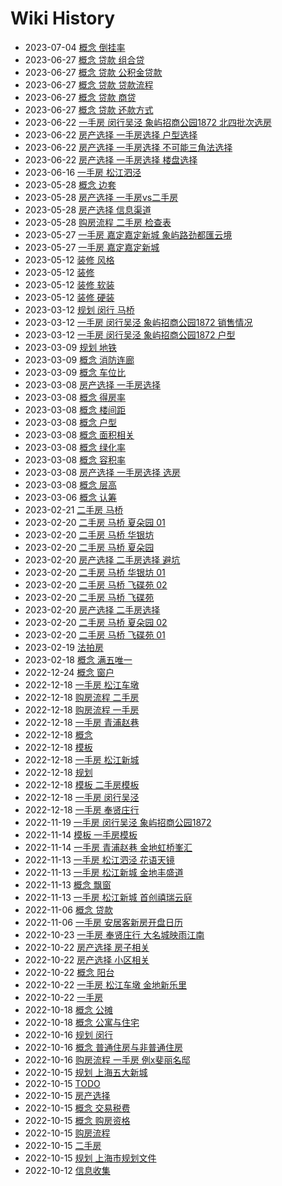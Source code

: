 # Wiki History

- 2023-07-04        [概念 倒挂率](/0096_概念_倒挂率)
- 2023-06-27        [概念 贷款 组合贷](/0093_概念_贷款_组合贷)
- 2023-06-27        [概念 贷款 公积金贷款](/0092_概念_贷款_公积金贷款)
- 2023-06-27        [概念 贷款 贷款流程](/0094_概念_贷款_贷款流程)
- 2023-06-27        [概念 贷款 商贷](/0091_概念_贷款_商贷)
- 2023-06-27        [概念 贷款 还款方式](/0095_概念_贷款_还款方式)
- 2023-06-22        [一手房 闵行吴泾 象屿招商公园1872 北四批次选房](/0087_一手房_闵行吴泾_象屿招商公园1872_北四批次选房)
- 2023-06-22        [房产选择 一手房选择 户型选择](/0089_房产选择_一手房选择_户型选择)
- 2023-06-22        [房产选择 一手房选择 不可能三角法选择](/0088_房产选择_一手房选择_不可能三角法选择)
- 2023-06-22        [房产选择 一手房选择 楼盘选择](/0090_房产选择_一手房选择_楼盘选择)
- 2023-06-16        [一手房 松江泗泾](/0086_一手房_松江泗泾)
- 2023-05-28        [概念 边套](/0085_概念_边套)
- 2023-05-28        [房产选择 一手房vs二手房](/0084_房产选择_一手房vs二手房)
- 2023-05-28        [房产选择 信息渠道](/0082_房产选择_信息渠道)
- 2023-05-28        [购房流程 二手房 检查表](/0083_购房流程_二手房_检查表)
- 2023-05-27        [一手房 嘉定嘉定新城 象屿路劲都匯云境](/0081_一手房_嘉定嘉定新城_象屿路劲都匯云境)
- 2023-05-27        [一手房 嘉定嘉定新城](/0080_一手房_嘉定嘉定新城)
- 2023-05-12        [装修 风格](/0079_装修_风格)
- 2023-05-12        [装修](/0076_装修)
- 2023-05-12        [装修 软装](/0078_装修_软装)
- 2023-05-12        [装修 硬装](/0077_装修_硬装)
- 2023-03-12        [规划 闵行 马桥](/0073_规划_闵行_马桥)
- 2023-03-12        [一手房 闵行吴泾 象屿招商公园1872 销售情况](/0074_一手房_闵行吴泾_象屿招商公园1872_销售情况)
- 2023-03-12        [一手房 闵行吴泾 象屿招商公园1872 户型](/0075_一手房_闵行吴泾_象屿招商公园1872_户型)
- 2023-03-09        [规划 地铁](/0072_规划_地铁)
- 2023-03-09        [概念 消防连廊](/0070_概念_消防连廊)
- 2023-03-09        [概念 车位比](/0071_概念_车位比)
- 2023-03-08        [房产选择 一手房选择](/0068_房产选择_一手房选择)
- 2023-03-08        [概念 得房率](/0066_概念_得房率)
- 2023-03-08        [概念 楼间距](/0063_概念_楼间距)
- 2023-03-08        [概念 户型](/0064_概念_户型)
- 2023-03-08        [概念 面积相关](/0067_概念_面积相关)
- 2023-03-08        [概念 绿化率](/0062_概念_绿化率)
- 2023-03-08        [概念 容积率](/0061_概念_容积率)
- 2023-03-08        [房产选择 一手房选择 选房](/0069_房产选择_一手房选择_选房)
- 2023-03-08        [概念 层高](/0065_概念_层高)
- 2023-03-06        [概念 认筹](/0060_概念_认筹)
- 2023-02-21        [二手房 马桥](/0059_二手房_马桥)
- 2023-02-20        [二手房 马桥 夏朵园 01](/0056_二手房_马桥_夏朵园_01)
- 2023-02-20        [二手房 马桥 华银坊](/0054_二手房_马桥_华银坊)
- 2023-02-20        [二手房 马桥 夏朵园](/0053_二手房_马桥_夏朵园)
- 2023-02-20        [房产选择 二手房选择 避坑](/0049_房产选择_二手房选择_避坑)
- 2023-02-20        [二手房 马桥 华银坊 01](/0055_二手房_马桥_华银坊_01)
- 2023-02-20        [二手房 马桥 飞碟苑 02](/0058_二手房_马桥_飞碟苑_02)
- 2023-02-20        [二手房 马桥 飞碟苑](/0052_二手房_马桥_飞碟苑)
- 2023-02-20        [房产选择 二手房选择](/0050_房产选择_二手房选择)
- 2023-02-20        [二手房 马桥 夏朵园 02](/0057_二手房_马桥_夏朵园_02)
- 2023-02-20        [二手房 马桥 飞碟苑 01](/0051_二手房_马桥_飞碟苑_01)
- 2023-02-19        [法拍房](/0048_法拍房)
- 2023-02-18        [概念 满五唯一](/0047_概念_满五唯一)
- 2022-12-24        [概念 窗户](/0046_概念_窗户)
- 2022-12-18        [一手房 松江车墩](/0043_一手房_松江车墩)
- 2022-12-18        [购房流程 二手房](/0045_购房流程_二手房)
- 2022-12-18        [购房流程 一手房](/0044_购房流程_一手房)
- 2022-12-18        [一手房 青浦赵巷](/0041_一手房_青浦赵巷)
- 2022-12-18        [概念](/0033_概念)
- 2022-12-18        [模板](/0034_模板)
- 2022-12-18        [一手房 松江新城](/0038_一手房_松江新城)
- 2022-12-18        [规划](/0037_规划)
- 2022-12-18        [模板 二手房模板](/0035_模板_二手房模板)
- 2022-12-18        [一手房 闵行吴泾](/0040_一手房_闵行吴泾)
- 2022-12-18        [一手房 奉贤庄行](/0042_一手房_奉贤庄行)
- 2022-11-19        [一手房 闵行吴泾 象屿招商公园1872](/0032_一手房_闵行吴泾_象屿招商公园1872)
- 2022-11-14        [模板 一手房模板](/0029_模板_一手房模板)
- 2022-11-14        [一手房 青浦赵巷 金地虹桥峯汇](/0030_一手房_青浦赵巷_金地虹桥峯汇)
- 2022-11-13        [一手房 松江泗泾 花语天镜](/0025_一手房_松江泗泾_花语天镜)
- 2022-11-13        [一手房 松江新城 金地丰盛道](/0027_一手房_松江新城_金地丰盛道)
- 2022-11-13        [概念 飘窗](/0026_概念_飘窗)
- 2022-11-13        [一手房 松江新城 首创禧瑞云庭](/0028_一手房_松江新城_首创禧瑞云庭)
- 2022-11-06        [概念 贷款](/0023_概念_贷款)
- 2022-11-06        [一手房 安居客新房开盘日历](/0024_一手房_安居客新房开盘日历)
- 2022-10-23        [一手房 奉贤庄行 大名城映雨江南](/0022_一手房_奉贤庄行_大名城映雨江南)
- 2022-10-22        [房产选择 房子相关](/0019_房产选择_房子相关)
- 2022-10-22        [房产选择 小区相关](/0017_房产选择_小区相关)
- 2022-10-22        [概念 阳台](/0018_概念_阳台)
- 2022-10-22        [一手房 松江车墩 金地新乐里](/0021_一手房_松江车墩_金地新乐里)
- 2022-10-22        [一手房](/0020_一手房)
- 2022-10-18        [概念 公摊](/0015_概念_公摊)
- 2022-10-18        [概念 公寓与住宅](/0016_概念_公寓与住宅)
- 2022-10-16        [规划 闵行](/0012_规划_闵行)
- 2022-10-16        [概念 普通住房与非普通住房](/0014_概念_普通住房与非普通住房)
- 2022-10-16        [购房流程 一手房 例x斐丽名邸](/0013_购房流程_一手房_例x斐丽名邸)
- 2022-10-15        [规划 上海五大新城](/0011_规划_上海五大新城)
- 2022-10-15        [TODO](/0006_TODO)
- 2022-10-15        [房产选择](/0009_房产选择)
- 2022-10-15        [概念 交易税费](/0008_概念_交易税费)
- 2022-10-15        [概念 购房资格](/0004_概念_购房资格)
- 2022-10-15        [购房流程](/0007_购房流程)
- 2022-10-15        [二手房](/0005_二手房)
- 2022-10-15        [规划 上海市规划文件](/0010_规划_上海市规划文件)
- 2022-10-12        [信息收集](/0003_信息收集)

